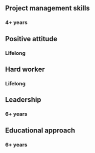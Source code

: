 ## Project management skills

### 4+ years

## Positive attitude

### Lifelong

## Hard worker

### Lifelong

## Leadership

### 6+ years

## Educational approach

### 6+ years
